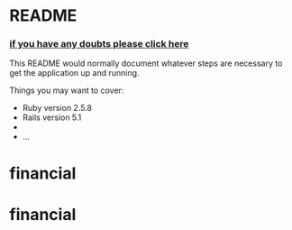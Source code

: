 # README

### [if you have any doubts please click here](https://www.xmind.net/m/3jNPn4)

This README would normally document whatever steps are necessary to get the
application up and running.

Things you may want to cover:

* Ruby version 2.5.8
* Rails version 5.1
* 
* ...
# financial
# financial

